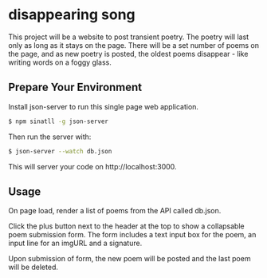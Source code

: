 # disappearing song

This project will be a website to post transient poetry. The poetry will last only as long as it stays on the page. There will be a set number of poems on the page, and as new poetry is posted, the oldest poems disappear - like writing words on a foggy glass.

## Prepare Your Environment

Install json-server to run this single page web application.

```bash
$ npm sinatll -g json-server
```

Then run the server with: 
```bash
$ json-server --watch db.json
```

This will server your code on http://localhost:3000.

## Usage

On page load, render a list of poems from the API called db.json.

Click the plus button next to the header at the top to show a collapsable poem submission form. The form includes a text input box for the poem, an input line for an imgURL and a signature.

Upon submission of form, the new poem will be posted and the last poem will be deleted.